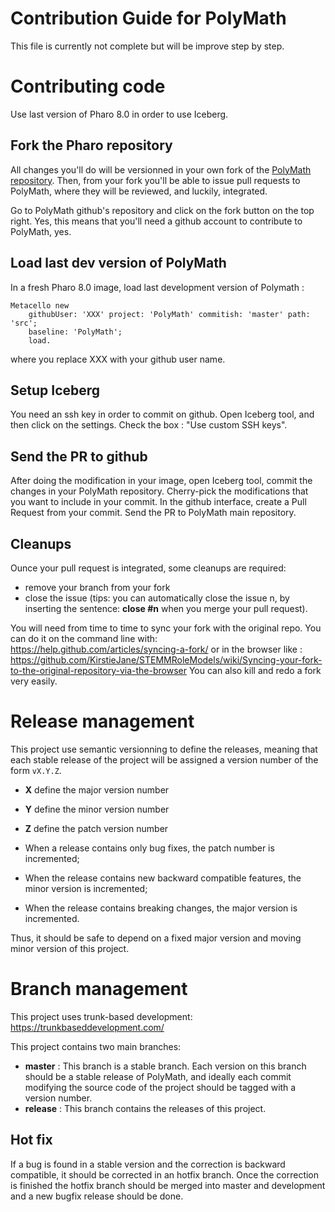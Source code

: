 # Contribution Guide for PolyMath

This file is currently not complete but will be improve step by step.

# Contributing code
Use last version of Pharo 8.0 in order to use Iceberg.
## Fork the Pharo repository

All changes you'll do will be versionned in your own fork of the [PolyMath repository](https://github.com/PolyMathOrg/PolyMath). Then, from your fork you'll be able to issue pull requests to PolyMath, where they will be reviewed, and luckily, integrated.

Go to PolyMath github's repository and click on the fork button on the top right. Yes, this means that you'll need a github account to contribute to PolyMath, yes.

## Load last dev version of PolyMath
In a fresh Pharo 8.0 image, load last development version of Polymath : 

```Smalltalk
Metacello new
    githubUser: 'XXX' project: 'PolyMath' commitish: 'master' path: 'src';
    baseline: 'PolyMath';
    load.
```
where you replace XXX with your github user name.

## Setup Iceberg
You need an ssh key in order to commit on github. Open Iceberg tool, and then click on the settings. Check the box : "Use custom SSH keys".

## Send the PR to github
After doing the modification in your image, open Iceberg tool, commit the changes in your PolyMath repository. Cherry-pick the modifications that you want to include in your commit. In the github interface, create a Pull Request from your commit.
Send the PR to PolyMath main repository.

## Cleanups
Ounce your pull request is integrated, some cleanups are required:
- remove your branch from your fork
- close the issue (tips: you can automatically close the issue n, by inserting the sentence: **close #n** when you merge your pull request).

You will need from time to time to sync your fork with the original repo. You can do it on the command line with: https://help.github.com/articles/syncing-a-fork/ or in the browser like : https://github.com/KirstieJane/STEMMRoleModels/wiki/Syncing-your-fork-to-the-original-repository-via-the-browser You can also kill and redo a fork very easily.

# Release management

This project use semantic versionning to define the releases, meaning that each stable release of the project will be assigned a version number of the form `vX.Y.Z`. 

- **X** define the major version number
- **Y** define the minor version number 
- **Z** define the patch version number

- When a release contains only bug fixes, the patch number is incremented;
- When the release contains new backward compatible features, the minor version is incremented;
- When the release contains breaking changes, the major version is incremented. 

Thus, it should be safe to depend on a fixed major version and moving minor version of this project.

# Branch management 

This project uses trunk-based development: https://trunkbaseddevelopment.com/

This project contains two main branches:
- **master** : This branch is a stable branch. Each version on this branch should be a stable release of PolyMath, and ideally each commit modifying the source code of the project should be tagged with a version number.
- **release** : This branch contains the releases of this project. 

## Hot fix

If a bug is found in a stable version and the correction is backward compatible, it should be corrected in an hotfix branch. Once the correction is finished the hotfix branch should be merged into master and development and a new bugfix release should be done.
